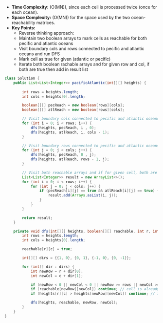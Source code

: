 - **Time Complexity:** (O(MN)), since each cell is processed twice (once for each ocean).
- **Space Complexity:** (O(MN)) for the space used by the two ocean-reachability matrices.
- **Key Points:**
    - Reverse thinking approach:
    - Maintain two boolean arrays to mark cells as reachable for both pecific and atlantic oceans 
    - Visit boundary cols and rows connected to pecific and atlantic oceans and run DFS
    - Mark cell as true for given (atlantic or pecific)
    - Iterate both boolean rachable arrays and for given row and col, if both are true then add in result list

```java
class Solution {
    public List<List<Integer>> pacificAtlantic(int[][] heights) {
        
        int rows = heights.length;
        int cols = heights[0].length;

        boolean[][] pecReach = new boolean[rows][cols];
        boolean[][] atlReach = new boolean[rows][cols];

        // Visit boundary cols connected to pecific and atlantic oceans and run DFS
        for (int i = 0; i < rows; i++) {
            dfs(heights, pecReach, i , 0);
            dfs(heights, atlReach, i, cols - 1);
        }

        // Visit boundary rows connected to pecific and atlantic oceans and run DFS
        for (int j = 0; j < cols; j++) {
            dfs(heights, pecReach, 0 , j);
            dfs(heights, atlReach, rows - 1, j);
        }

        // Visit both reachable arrays and if for given cell, both are true then add in result list
        List<List<Integer>> result = new ArrayList<>();
        for (int i = 0; i < rows; i++) {
            for (int j = 0; j < cols; j++) {
                if (pecReach[i][j] == true && atlReach[i][j] == true) {
                    result.add(Arrays.asList(i, j));
                }
            }
        }

        return result;
    }

    private void dfs(int[][] heights, boolean[][] reachable, int r, int c) {
        int rows = heights.length;
        int cols = heights[0].length;

        reachable[r][c] = true;

        int[][] dirs = {{1, 0}, {0, 1}, {-1, 0}, {0, -1}};

        for (int[] dir : dirs) {
            int newRow = r + dir[0];
            int newCol = c + dir[1];

            if (newRow < 0 || newCol < 0 || newRow >= rows || newCol >= cols) continue; // out of bound
            if (reachable[newRow][newCol]) continue; // cell is already visited
            if (heights[r][c] > heights[newRow][newCol]) continue; // invalid height diff

            dfs(heights, reachable, newRow, newCol); 
        } 
    }
}
```